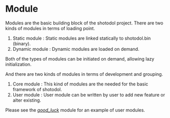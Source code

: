 Module
=========

Modules are the basic building block of the shotodol project. There are two kinds of modules in terms of loading point.

1. Static module : Static modules are linked statically to shotodol.bin (binary).
2. Dynamic module : Dynamic modules are loaded on demand.

Both of the types of modules can be initiated on demand, allowing lazy initialization.

And there are two kinds of modules in terms of development and grouping.

1. Core module : This kind of modules are the needed for the basic framework of shotodol.
2. User module : User module can be written by user to add new feature or alter existing.

Please see the [_good_luck_](../../apps/good_luck/README.md) module for an example of user modules.

